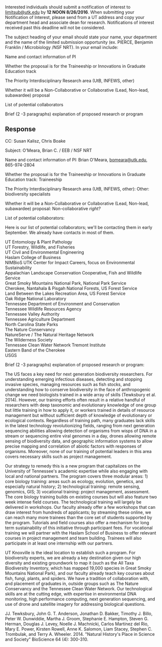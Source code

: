 Interested individuals should submit a notification of interest to limitsub@utk.edu by **12 NOON 8/26/2016**.  When submitting your Notification of Interest, please send from a UT address and copy your department head and associate dean for research.  Notifications of interest received past this deadline will not be considered.

The subject heading of your email should state your name, your department and the name of the limited submission opportunity (ex. PIERCE, Benjamin Franklin / Microbiology /NSF NRT). In your email include:

Name and contact information of PI

Whether the proposal is for the Traineeship or Innovations in Graduate Education track

The Priority Interdisciplinary Research area (UtB, INFEWS, other)

Whether it will be a Non-Collaborative or Collaborative (Lead, Non-lead, subawardee) proposal

List of potential collaborators

Brief (2 -3 paragraphs) explanation of proposed research or program


## Response

CC: Susan Kalisz, Chris Boake

Subject: O'Meara, Brian C. / EEB / NSF NRT

Name and contact information of PI: Brian O'Meara, bomeara@utk.edu, 865-974-2804


Whether the proposal is for the Traineeship or Innovations in Graduate Education track: Traineeship

The Priority Interdisciplinary Research area (UtB, INFEWS, other): Other: biodiversity specialists

Whether it will be a Non-Collaborative or Collaborative (Lead, Non-lead, subawardee) proposal: Non-collaborative *right?*

List of potential collaborators:

Here is our list of potential collaborators; we'll be contacting them in early September. We already have contacts in most of them.

 UT Entomology & Plant Pathology       
 UT Forestry, Wildlife, and Fisheries     
 UT Civil and Environmental Engineering    
 Haslam College of Business    
 NIMBioS
 UTK Center for Impact Careers, focus on Environmental Sustainability    
 Appalachian Landscape Conservation Cooperative, Fish and Wildlife Service    
 Great Smoky Mountains National Park, National Park Service    
 Cherokee, Nantahala & Pisgah National Forests, US Forest Service    
 Land Between the Lakes Recreation Area, US Forest Service    
 Oak Ridge National Laboratory    
 Tennessee Department of Environment and Conservation    
 Tennessee Wildlife Resources Agency    
 Tennessee Valley Authority    
 Tennessee Agriculture Department    
 North Carolina State Parks    
 The Nature Conservancy    
 NatureServe / The Natural Heritage Network    
 The Wilderness Society    
 Tennessee Clean Water Network
 Tremont Institute    
 Eastern Band of the Cherokee    
 USGS    


Brief (2 -3 paragraphs) explanation of proposed research or program:

The US faces a key need for next generation biodiversity researchers. For understanding emerging infectious diseases, detecting and stopping invasive species, managing resources such as fish stocks, and understanding how to conserve biodiversity in the face of anthropogenic change we need biologists trained in a wide array of skills (Tewksbury et al. 2014). However, our training efforts often result in a relative handful of researchers with deep taxonomic and evolutionary knowledge of one group but little training in how to apply it, or workers trained in details of resource management but without sufficient depth of knowledge of evolutionary or ecological contexts. Regardless of training path, many graduates lack skills in the latest technology revolutionizing fields, ranging from next generation sequencing abilities allowing detection of organisms from wisps of DNA in a stream or sequencing entire viral genomes in a day, drones allowing remote sensing of biodiversity data, and geographic information systems to allow precise mapping and correlation of abiotic factors with responses of organisms. Moreover, none of our training of potential leaders in this area covers necessary skills such as project management.

Our strategy to remedy this is a new program that capitalizes on the University of Tennessee's academic expertise while also engaging with local and national partners. The program covers three modular areas: 1) core biology training: areas such as ecology, evolution, genetics, and especially natural history; 2) technological training: remote sensing, genomics, GIS; 3) vocational training: project management, assessment. The core biology training builds on existing courses but will also feature two week intense field courses. The technological training will largely be delivered in workshops. Our faculty already offer a few workshops that can draw interest from hundreds of applicants; by streaming these online, we can reach many more trainees than the core set of students supported by the program. Tutorials and field courses also offer a mechanism for long term sustainability of this initiative through participant fees. For vocational training we will partner with the Haslam School of Business to offer relevant courses in project management and team building. Trainees will also participate in at least one internship with our partners.

UT Knoxville is the ideal location to establish such a program. For biodiversity experts, we are already a key destination given our high diversity and existing groundwork to map it (such as the All Taxa Biodiversity Inventory, which has mapped 19,000 species in Great Smoky Mountains National Park), and our faculty already teach key courses about fish, fungi, plants, and spiders. We have a tradition of collaboration with, and placement of graduates in, outside groups such as The Nature Conservancy and the Tennessee Clean Water Network. Our technological skills are at the cutting edge, with expertise in environmental DNA monitoring, high performance computing, next generation sequencing, and use of drone and satellite imagery for addressing biological questions.


JJ. Tewksbury, John G. T. Anderson, Jonathan D. Bakker, Timothy J. Billo, Peter W. Dunwiddie, Martha J. Groom, Stephanie E. Hampton, Steven G. Herman, Douglas J. Levey, Noelle J. Machnicki, Carlos Martínez del Rio, Mary E. Power, Kirsten Rowell, Anne K. Salomon, Liam Stacey, Stephen C. Trombulak, and Terry A. Wheeler. 2014. "Natural History's Place in Science and Society"
BioScience 64 (4): 300-310.
